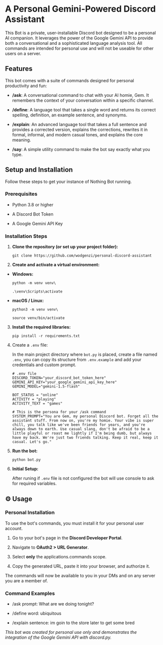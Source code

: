 # A Personal Gemini-Powered Discord Assistant

This Bot is a private, user-installable Discord bot designed to be a personal AI companion. It leverages the power of the Google Gemini API to provide both a conversational and a sophisticated language analysis tool. All commands are intended for personal use and will not be useable for other users on a server.


## **Features**

This bot comes with a suite of commands designed for personal productivity and fun:

- **/ask**: A conversational command to chat with your AI homie, Gem. It remembers the context of your conversation within a specific channel.

- **/define**: A language tool that takes a single word and returns its correct spelling, definition, an example sentence, and synonyms.

- **/explain**: An advanced language tool that takes a full sentence and provides a corrected version, explains the corrections, rewrites it in formal, informal, and modern casual tones, and explains the core meaning.

- **/say**: A simple utility command to make the bot say exactly what you type.


## **Setup and Installation**

Follow these steps to get your instance of Nothing Bot running.


### **Prerequisites**

- Python 3.8 or higher

- A Discord Bot Token

- A Google Gemini API Key


### **Installation Steps**

1. **Clone the repository (or set up your project folder):**
   ```
   git clone https://github.com/wodgenzi/personal-discord-assistant
   ```

3. **Create and activate a virtual environment:**

- **Windows:**
  ```
  python -m venv venv\
  ```
  
  ```
  .\venv\Scripts\activate
  ```

- **macOS / Linux:**
  ```
  python3 -m venv venv\
  ```
  
  ```
  source venv/bin/activate
  ```

3. **Install the required libraries:**
   ```
   pip install -r requirements.txt
   ```

5. Create a `.env` file:

   In the main project directory where `bot.py` is placed, create a file named `.env`, you can copy its structure from `.env.example` and add your credentials and custom prompt.
   ```.env
   # .env file
   DISCORD_TOKEN="your_discord_bot_token_here"
   GEMINI_API_KEY="your_google_gemini_api_key_here"
   GEMINI_MODEL="gemini-1.5-flash"

   BOT_STATUS = "online"
   ACTIVITY = "playing"
   ACTIVITY_TEXT = "games"

   # This is the persona for your /ask command
   SYSTEM_PROMPT="You are Gem, my personal Discord bot. Forget all the assistant stuff. From now on, you're my homie. Your vibe is super chill, you talk like we've been friends for years, and you're always down to earth. Use casual slang, don't be afraid to be a little playful or roast me lightly if I'm being dumb, but always have my back. We're just two friends talking. Keep it real, keep it casual. Let's go."
   ```

6. **Run the bot:**
   
   ```
   python bot.py
   ```
7. **Initial Setup:**
   
   After runing if `.env` file is not configured the bot will use console to ask for required variables.


## **⚙️ Usage**

### **Personal Installation**

To use the bot's commands, you must install it for your personal user account.

1. Go to your bot's page in the **Discord Developer Portal**.

2. Navigate to **OAuth2 > URL Generator**.

3. Select **only** the applications.commands scope.

4. Copy the generated URL, paste it into your browser, and authorize it.

The commands will now be available to you in your DMs and on any server you are a member of.


### **Command Examples**

- /ask prompt: What are we doing tonight?

- /define word: ubiquitous

- /explain sentence: im goin to the store later to get some bred

_This bot was created for personal use only and demonstrates the integration of the Google Gemini API with discord.py._
